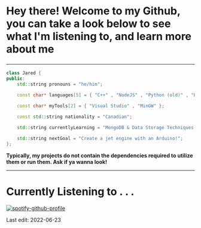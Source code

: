 ### <h1>Hey there! Welcome to my Github, you can take a look below to see what I'm listening to, and learn more about me</h1>
### <hr>
```cpp
class Jared {
public:
	std::string pronouns = "he/him";

	const char* languages[5] = { "C++" , "NodeJS" , "Python (old)" , "HTML" , "CSS" };

	const char* myTools[2] = { "Visual Studio" , "MinGW" };

	const std::string nationality = "Canadian";

	std::string currentlyLearning = "MongoDB & Data Storage Techniques, SQL";
	
	std::string nextGoal = "Create a jet engine with an Arduino!";
};
```

<strong>Typically, my projects do not contain the dependencies required to utilize them or run them. Ask if ya wanna look!</strong>
<hr>
<h1>Currently Listening to . . .</h1>

[![spotify-github-profile](https://spotify-github-profile.vercel.app/api/view?uid=jarhead92676&cover_image=true&theme=novatorem&bar_color_cover=false&bar_color=53b14f)](https://spotify-github-profile.vercel.app/api/view?uid=jarhead92676&redirect=true)




<footer>
Last edit: 2022-06-23
</footer>
